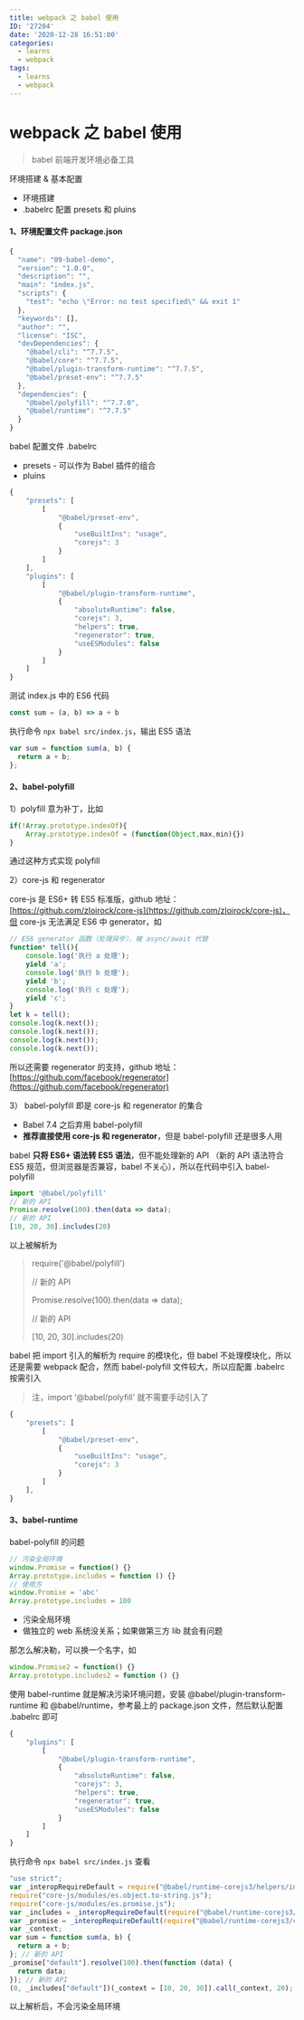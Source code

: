 ```yaml
---
title: webpack 之 babel 使用
ID: '27204'
date: '2020-12-28 16:51:00'
categories:
  - learns
  - webpack
tags:
  - learns
  - webpack
---
```


# webpack 之 babel 使用

> babel 前端开发环境必备工具

环境搭建 & 基本配置

- 环境搭建
- .babelrc 配置 presets 和 pluins

#### 1、环境配置文件 package.json

``` js 
{
  "name": "09-babel-demo",
  "version": "1.0.0",
  "description": "",
  "main": "index.js",
  "scripts": {
    "test": "echo \"Error: no test specified\" && exit 1"
  },
  "keywords": [],
  "author": "",
  "license": "ISC",
  "devDependencies": {
    "@babel/cli": "^7.7.5",
    "@babel/core": "^7.7.5",
    "@babel/plugin-transform-runtime": "^7.7.5",
    "@babel/preset-env": "^7.7.5"
  },
  "dependencies": {
    "@babel/polyfill": "^7.7.0",
    "@babel/runtime": "^7.7.5"
  }
}
```

babel 配置文件 .babelrc

- presets - 可以作为 Babel 插件的组合
- pluins

``` js 
{
    "presets": [
        [
            "@babel/preset-env",
            {
                "useBuiltIns": "usage",
                "corejs": 3
            }
        ]
    ],
    "plugins": [
        [
            "@babel/plugin-transform-runtime",
            {
                "absoluteRuntime": false,
                "corejs": 3,
                "helpers": true,
                "regenerator": true,
                "useESModules": false
            }
        ]
    ]
}
```

测试 index.js 中的 ES6 代码

``` js 
const sum = (a, b) => a + b
```

执行命令 `npx babel src/index.js`，输出 ES5 语法

``` js 
var sum = function sum(a, b) {
  return a + b;
};
```

#### 2、babel-polyfill

1）polyfill 意为补丁，比如

``` js 
if(!Array.prototype.indexOf){
    Array.prototype.indexOf = (function(Object,max,min){})
}
```

通过这种方式实现 polyfill

2）core-js 和 regenerator

core-js 是 ES6+ 转 ES5 标准版，github 地址：[https://github.com/zloirock/core-js](https://github.com/zloirock/core-js)，但 core-js 无法满足 ES6 中 generator，如

``` js 
// ES6 generator 函数（处理异步），被 async/await 代替
function* tell(){
    console.log('执行 a 处理');
    yield 'a';
    console.log('执行 b 处理');
    yield 'b';
    console.log('执行 c 处理');
    yield 'c';
}
let k = tell();
console.log(k.next());
console.log(k.next());
console.log(k.next());
console.log(k.next());
```

所以还需要 regenerator 的支持，github 地址：[https://github.com/facebook/regenerator](https://github.com/facebook/regenerator)

3） babel-polyfill 即是 core-js 和 regenerator 的集合

- Babel 7.4 之后弃用 babel-polyfill
- **推荐直接使用 core-js 和 regenerator**，但是 babel-polyfill 还是很多人用

babel **只将 ES6+ 语法转 ES5 语法**，但不能处理新的 API （新的 API 语法符合 ES5 规范，但浏览器是否兼容，babel 不关心），所以在代码中引入 babel-polyfill

``` js 
import '@babel/polyfill'
// 新的 API
Promise.resolve(100).then(data => data);
// 新的 API
[10, 20, 30].includes(20)
```

以上被解析为

> require('@babel/polyfill')
> 
> // 新的 API
> 
> Promise.resolve(100).then(data => data);
> 
> // 新的 API
> 
> \[10, 20, 30\].includes(20)

babel 把 import 引入的解析为 require 的模块化，但 babel 不处理模块化，所以还是需要 webpack 配合，然而 babel-polyfill 文件较大，所以应配置 .babelrc 按需引入

> 注，import '@babel/polyfill' 就不需要手动引入了

``` js 
{
    "presets": [
        [
            "@babel/preset-env",
            {
                "useBuiltIns": "usage",
                "corejs": 3
            }
        ]
    ],
}
```

#### 3、babel-runtime

babel-polyfill 的问题

``` js 
// 污染全局环境
window.Promise = function() {}
Array.prototype.includes = function () {}
// 使用方
window.Promise = 'abc'
Array.prototype.includes = 100
```

- 污染全局环境
- 做独立的 web 系统没关系；如果做第三方 lib 就会有问题

那怎么解决勒，可以换一个名字，如

``` js 
window.Promise2 = function() {}
Array.prototype.includes2 = function () {}
```

使用 babel-runtime 就是解决污染环境问题，安装 @babel/plugin-transform-runtime 和 @babel/runtime，参考最上的 package.json 文件，然后默认配置 .babelrc 即可

``` js 
{
    "plugins": [
        [
            "@babel/plugin-transform-runtime",
            {
                "absoluteRuntime": false,
                "corejs": 3,
                "helpers": true,
                "regenerator": true,
                "useESModules": false
            }
        ]
    ]
}
```

执行命令 `npx babel src/index.js` 查看

``` js 
"use strict";
var _interopRequireDefault = require("@babel/runtime-corejs3/helpers/interopRequireDefault");
require("core-js/modules/es.object.to-string.js");
require("core-js/modules/es.promise.js");
var _includes = _interopRequireDefault(require("@babel/runtime-corejs3/core-js-stable/instance/includes"));
var _promise = _interopRequireDefault(require("@babel/runtime-corejs3/core-js-stable/promise"));
var _context;
var sum = function sum(a, b) {
  return a + b;
}; // 新的 API
_promise["default"].resolve(100).then(function (data) {
  return data;
}); // 新的 API
(0, _includes["default"])(_context = [10, 20, 30]).call(_context, 20);
```

以上解析后，不会污染全局环境
 
 
